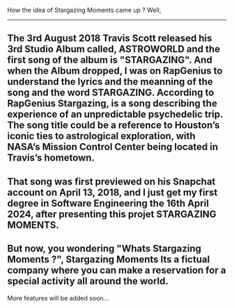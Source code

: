 How the idea of Stargazing Moments came up ? Well, 
______________________________________


The 3rd August 2018 Travis Scott released his 3rd Studio Album called, ASTROWORLD and the first song of the album is "STARGAZING".
And when the Album dropped, I was on RapGenius to understand the lyrics and the meanning of the song and the word STARGAZING.
According to RapGenius Stargazing, is a song describing the experience of an unpredictable psychedelic trip.
The song title could be a reference to Houston’s iconic ties to astrological exploration, with NASA’s Mission Control Center being located in Travis’s hometown.
----------------------------------------------------------------------------------------------------------------------------------------------------------------

That song was first previewed on his Snapchat account on April 13, 2018, and I just get my first degree in Software Engineering the 16th April 2024, after presenting this projet 
STARGAZING MOMENTS.
---------------------------------------------------------------------------------------------------------------------------------------------------------------------------------


But now, you wondering "Whats Stargazing Moments ?",
Stargazing Moments Its a fictual company where you can make a reservation for a special activity all around the world.
----------------------------------------------------------------------------------------------------------------------




More features will be added soon...
